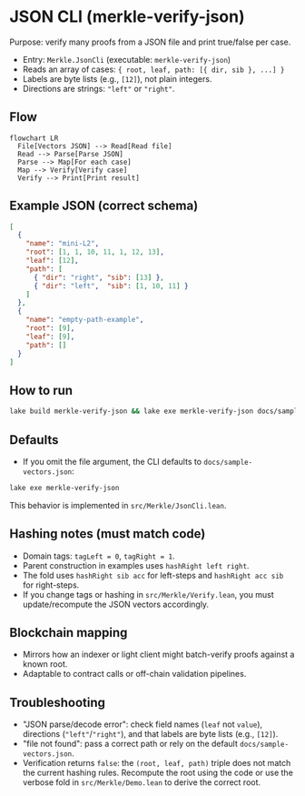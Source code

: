# JSON CLI (merkle-verify-json)

Purpose: verify many proofs from a JSON file and print true/false per case.

- Entry: `Merkle.JsonCli` (executable: `merkle-verify-json`)
- Reads an array of cases: `{ root, leaf, path: [{ dir, sib }, ...] }`
- Labels are byte lists (e.g., `[12]`), not plain integers.
- Directions are strings: `"left"` or `"right"`.

## Flow
```mermaid
flowchart LR
  File[Vectors JSON] --> Read[Read file]
  Read --> Parse[Parse JSON]
  Parse --> Map[For each case]
  Map --> Verify[Verify case]
  Verify --> Print[Print result]
```

## Example JSON (correct schema)
```json
[
  {
    "name": "mini-L2",
    "root": [1, 1, 10, 11, 1, 12, 13],
    "leaf": [12],
    "path": [
      { "dir": "right", "sib": [13] },
      { "dir": "left",  "sib": [1, 10, 11] }
    ]
  },
  {
    "name": "empty-path-example",
    "root": [9],
    "leaf": [9],
    "path": []
  }
]
```

## How to run
```bash
lake build merkle-verify-json && lake exe merkle-verify-json docs/sample-vectors.json
```

## Defaults

- If you omit the file argument, the CLI defaults to `docs/sample-vectors.json`:

```bash
lake exe merkle-verify-json
```

This behavior is implemented in `src/Merkle/JsonCli.lean`.

## Hashing notes (must match code)

- Domain tags: `tagLeft = 0`, `tagRight = 1`.
- Parent construction in examples uses `hashRight left right`.
- The fold uses `hashRight sib acc` for left-steps and `hashRight acc sib` for right-steps.
- If you change tags or hashing in `src/Merkle/Verify.lean`, you must update/recompute the JSON vectors accordingly.

## Blockchain mapping
- Mirrors how an indexer or light client might batch-verify proofs against a known root.
- Adaptable to contract calls or off-chain validation pipelines.

## Troubleshooting

- "JSON parse/decode error": check field names (`leaf` not `value`), directions (`"left"`/`"right"`), and that labels are byte lists (e.g., `[12]`).
- "file not found": pass a correct path or rely on the default `docs/sample-vectors.json`.
- Verification returns `false`: the `(root, leaf, path)` triple does not match the current hashing rules. Recompute the root using the code or use the verbose fold in `src/Merkle/Demo.lean` to derive the correct root.
